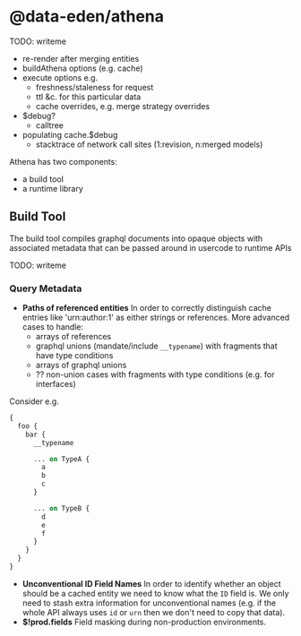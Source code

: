 # @data-eden/athena

TODO: writeme
  * re-render after merging entities
  * buildAthena options (e.g. cache)
  * execute options e.g.
    * freshness/staleness for request
    * ttl &c. for this particular data
    * cache overrides, e.g. merge strategy overrides
  * $debug?
    - calltree
  * populating cache.$debug
    - stacktrace of network call sites (1:revision, n:merged models)


Athena has two components:
* a build tool
* a runtime library


## Build Tool

The build tool compiles graphql documents into opaque objects with associated metadata that can be passed around in usercode to runtime APIs

TODO: writeme

### Query Metadata

- **Paths of referenced entities** In order to correctly distinguish cache entries like 'urn:author:1' as either strings or references. More advanced cases to handle:
  - arrays of references
  - graphql unions (mandate/include `__typename`) with fragments that have type conditions
  - arrays of graphql unions
  - ?? non-union cases with fragments with type conditions (e.g. for interfaces)

Consider e.g.

```graphql
{
  foo {
    bar {
      __typename

      ... on TypeA {
        a
        b
        c
      }

      ... on TypeB {
        d
        e
        f
      }
    }
  }
}
```

- **Unconventional ID Field Names** In order to identify whether an object should be a cached entity we need to know what the `ID` field is. We only need to stash extra information for unconventional names (e.g. if the whole API always uses `id` or `urn` then we don't need to copy that data).
- **$!prod.fields** Field masking during non-production environments.

